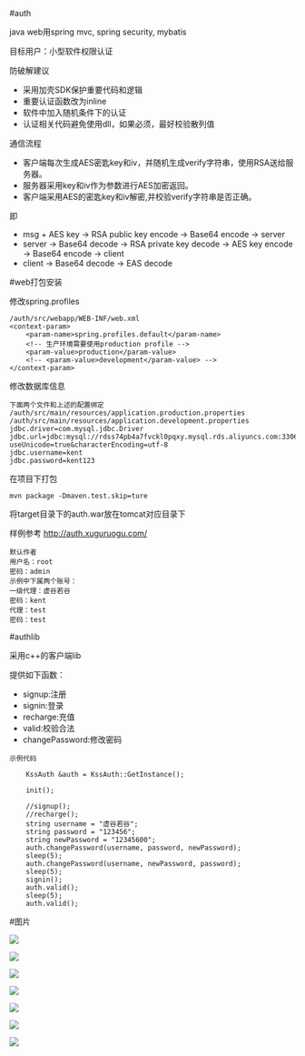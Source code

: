 #auth

java web用spring mvc, spring security, mybatis

目标用户：小型软件权限认证

防破解建议

- 采用加壳SDK保护重要代码和逻辑
- 重要认证函数改为inline
- 软件中加入随机条件下的认证
- 认证相关代码避免使用dll，如果必须，最好校验散列值

通信流程
	
- 客户端每次生成AES密匙key和iv，并随机生成verify字符串，使用RSA送给服务器。
- 服务器采用key和iv作为参数进行AES加密返回。
- 客户端采用AES的密匙key和iv解密,并校验verify字符串是否正确。

即

- msg + AES key -> RSA public key encode -> Base64 encode -> server
- server -> Base64 decode -> RSA private key decode -> AES key encode -> Base64 encode -> client
- client -> Base64 decode -> EAS decode

#web打包安装

修改spring.profiles

	/auth/src/webapp/WEB-INF/web.xml
	<context-param>
		<param-name>spring.profiles.default</param-name>
		<!-- 生产环境需要使用production profile -->
		<param-value>production</param-value>
		<!-- <param-value>development</param-value> -->
	</context-param>

修改数据库信息
	
	下面两个文件和上述的配置绑定
	/auth/src/main/resources/application.production.properties
	/auth/src/main/resources/application.development.properties
	jdbc.driver=com.mysql.jdbc.Driver
	jdbc.url=jdbc:mysql://rdss74pb4a7fvckl0pqxy.mysql.rds.aliyuncs.com:3306/r27q822zoqb3024v?useUnicode=true&characterEncoding=utf-8
	jdbc.username=kent
	jdbc.password=kent123

在项目下打包

	mvn package -Dmaven.test.skip=ture

将target目录下的auth.war放在tomcat对应目录下

样例参考 <http://auth.xuguruogu.com/>
	
	默认作者
	用户名：root
	密码：admin
	示例中下属两个账号：
	一级代理：虚谷若谷
	密码：kent
	代理：test
	密码：test

#authlib

采用c++的客户端lib

提供如下函数：

- signup:注册
- signin:登录
- recharge:充值
- valid:校验合法
- changePassword:修改密码



```
示例代码

    KssAuth &auth = KssAuth::GetInstance();
    
    init();
    
    //signup();
    //recharge();
    string username = "虚谷若谷";
    string password = "123456";
    string newPassword = "12345600";
    auth.changePassword(username, password, newPassword);
    sleep(5);
    auth.changePassword(username, newPassword, password);
    sleep(5);
    signin();
    auth.valid();
    sleep(5);
    auth.valid();

```

#图片

![](https://github.com/xuguruogu/auth/blob/master/img/login.png)

![](https://github.com/xuguruogu/auth/blob/master/img/admin.png)

![](https://github.com/xuguruogu/auth/blob/master/img/cdkey.png)

![](https://github.com/xuguruogu/auth/blob/master/img/addcdkey.png)

![](https://github.com/xuguruogu/auth/blob/master/img/user.png)

![](https://github.com/xuguruogu/auth/blob/master/img/statistic.png)

![](https://github.com/xuguruogu/auth/blob/master/img/soft.png)


